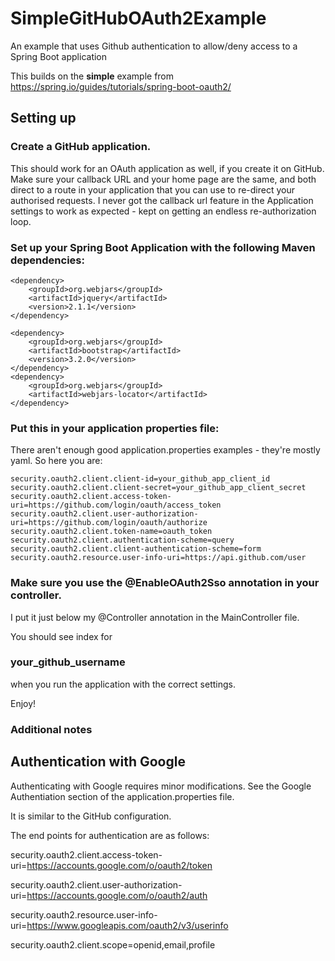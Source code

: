 # SimpleGitHubOAuth2Example

An example that uses Github authentication to allow/deny access to a Spring Boot application

This builds on the **simple** example from https://spring.io/guides/tutorials/spring-boot-oauth2/


## Setting up 

### Create a GitHub application. 

This should work for an OAuth application as well, if you create it on GitHub. 
Make sure your callback URL and your home page are the same, and both direct to a route in your application that you can use to re-direct your authorised requests. 
I never got the callback url feature in the Application settings to work as expected - kept on getting an endless re-authorization loop. 

### Set up your Spring Boot Application with the following Maven dependencies: 
```	
<dependency>
	<groupId>org.webjars</groupId>
	<artifactId>jquery</artifactId>
	<version>2.1.1</version>
</dependency>

<dependency>
	<groupId>org.webjars</groupId>
	<artifactId>bootstrap</artifactId>
	<version>3.2.0</version>
</dependency>
<dependency>
	<groupId>org.webjars</groupId>
	<artifactId>webjars-locator</artifactId>
</dependency>
```
### Put this in your application properties file: 
There aren't enough good application.properties examples - they're mostly yaml. So here you are: 

```
security.oauth2.client.client-id=your_github_app_client_id
security.oauth2.client.client-secret=your_github_app_client_secret
security.oauth2.client.access-token-uri=https://github.com/login/oauth/access_token
security.oauth2.client.user-authorization-uri=https://github.com/login/oauth/authorize
security.oauth2.client.token-name=oauth_token
security.oauth2.client.authentication-scheme=query
security.oauth2.client.client-authentication-scheme=form
security.oauth2.resource.user-info-uri=https://api.github.com/user
```
### Make sure you use the @EnableOAuth2Sso annotation in your controller. 
I put it just below my @Controller annotation in the MainController file. 


You should see 
index for 
### your_github_username 

when you run the application with the correct settings. 

Enjoy! 

### Additional notes 

## Authentication with Google
Authenticating with Google requires minor modifications. See the Google Authentiation section of the application.properties file. 

It is similar to the GitHub configuration. 

The end points for authentication are as follows: 

security.oauth2.client.access-token-uri=https://accounts.google.com/o/oauth2/token

security.oauth2.client.user-authorization-uri=https://accounts.google.com/o/oauth2/auth

security.oauth2.resource.user-info-uri=https://www.googleapis.com/oauth2/v3/userinfo

security.oauth2.client.scope=openid,email,profile
